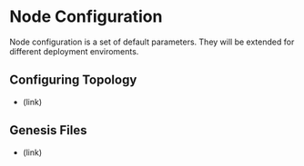 # Node Configuration

Node configuration is a set of default parameters. They will be extended for different deployment enviroments. 

## Configuring Topology 
 - (link) 

## Genesis Files 
 - (link)
 
